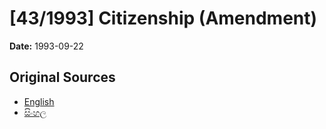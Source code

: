 # [43/1993] Citizenship (Amendment)

**Date:** 1993-09-22

## Original Sources

- [English](https://documents.gov.lk/view/acts/1993/9/43-1993_E.pdf)
- [සිංහල](https://documents.gov.lk/view/acts/1993/9/43-1993_S.pdf)
